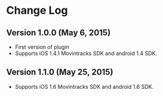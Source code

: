 # Change Log

## Version 1.0.0 (May 6, 2015)

* First version of plugin
* Supports iOS 1.4.1 Movintracks SDK and android 1.4 SDK.

## Version 1.1.0 (May 25, 2015)

* Supports iOS 1.6 Movintracks SDK and android 1.6 SDK.
